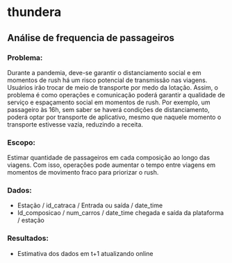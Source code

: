 # thundera
## Análise de frequencia de passageiros

### Problema: 
Durante a pandemia, deve-se garantir o distanciamento social e em momentos de rush há um risco potencial de transmissão nas viagens. 
Usuários irão trocar de meio de transporte por medo da lotação.  Assim, o problema é como operações e comunicação poderá garantir a qualidade de serviço e espaçamento social em momentos de rush. 
Por exemplo, um passageiro às 16h, sem saber se haverá condições de distanciamento, poderá optar por transporte de aplicativo, mesmo que naquele momento o transporte estivesse vazia, reduzindo a receita.
### Escopo: 
Estimar quantidade de passageiros em cada composição ao longo das viagens. Com isso, operações pode aumentar o tempo entre viagens em momentos de movimento fraco para priorizar o rush. 
### Dados:
* Estação / id_catraca / Entrada ou saída / date_time
* Id_composicao / num_carros / date_time chegada e saída da plataforma / estação

### Resultados:
* Estimativa dos dados em t+1 atualizando online


